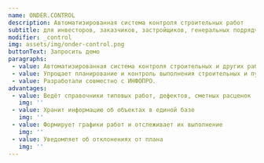 ```yaml
---
name: ONDER.CONTROL
description: Автоматизированная система контроля строительных работ
subtitle: для инвесторов, заказчиков, застройщиков, генеральных подрядчиков
modifier: _control
img: assets/img/onder-control.png
buttonText: Запросить демо
paragraphs:
 - value: Автоматизированная система контроля строительных и других работ.
 - value: Упрощает планирование и контроль выполнения строительных и пуско-наладочных работ, снижает затраты из-за срыва сроков и некачественного выполнения работ. Повышает прозрачность расходов
 - value: Разработали совместно с ИНФОПРО.
advantages: 
 - value: Ведёт справочники типовых работ, дефектов, сметных расценок
   img: ''
 - value: Хранит информацию об объектах в единой базе
   img: ''
 - value: Формирует графики работ и отслеживает их выполнение
   img: ''
 - value: Уведомляет об отклонениях от плана
   img: ''
---
```

